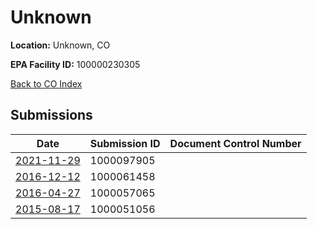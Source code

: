 # Unknown

**Location:** Unknown, CO

**EPA Facility ID:** 100000230305

[Back to CO Index](../../index.md)

## Submissions

| Date | Submission ID | Document Control Number |
|------|--------------|-------------------------|
| [2021-11-29](submissions/1000097905.md) | 1000097905 |  |
| [2016-12-12](submissions/1000061458.md) | 1000061458 |  |
| [2016-04-27](submissions/1000057065.md) | 1000057065 |  |
| [2015-08-17](submissions/1000051056.md) | 1000051056 |  |
